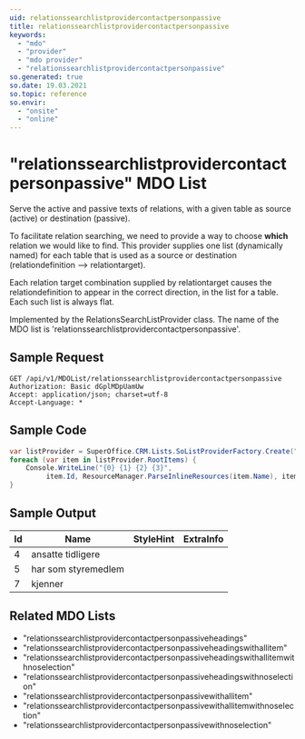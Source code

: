 ```yaml
---
uid: relationssearchlistprovidercontactpersonpassive
title: relationssearchlistprovidercontactpersonpassive
keywords:
  - "mdo"
  - "provider"
  - "mdo provider"
  - "relationssearchlistprovidercontactpersonpassive"
so.generated: true
so.date: 19.03.2021
so.topic: reference
so.envir:
  - "onsite"
  - "online"
---
```


# "relationssearchlistprovidercontactpersonpassive" MDO List
Serve the active and passive texts of relations, with a given table as source (active)
or destination (passive).

To facilitate relation searching, we need to provide a way to choose <b>which</b> relation we
would like to find. This provider supplies one list (dynamically named) for each table that
is used as a source or destination (relationdefinition --&gt; relationtarget).

Each relation target combination supplied by relationtarget causes the relationdefinition to
appear in the correct direction, in the list for a table. Each such list is always flat.

Implemented by the <see cref="T:SuperOffice.CRM.Lists.RelationsSearchListProvider">RelationsSearchListProvider</see> class.
The name of the MDO list is 'relationssearchlistprovidercontactpersonpassive'.




## Sample Request

```http!
GET /api/v1/MDOList/relationssearchlistprovidercontactpersonpassive
Authorization: Basic dGplMDpUamUw
Accept: application/json; charset=utf-8
Accept-Language: *

```

## Sample Code
```cs
var listProvider = SuperOffice.CRM.Lists.SoListProviderFactory.Create("relationssearchlistprovidercontactpersonpassive", forceFlatList: true);
foreach (var item in listProvider.RootItems) {
    Console.WriteLine("{0} {1} {2} {3}", 
         item.Id, ResourceManager.ParseInlineResources(item.Name), item.StyleHint, item.ExtraInfo);
}
```

## Sample Output

|Id   | Name  |StyleHint|ExtraInfo |
| --- | ----- | ------- | -------- |
|4|ansatte tidligere|||
|5|har som styremedlem|||
|7|kjenner|||


## Related MDO Lists

* "relationssearchlistprovidercontactpersonpassiveheadings"
* "relationssearchlistprovidercontactpersonpassiveheadingswithallitem"
* "relationssearchlistprovidercontactpersonpassiveheadingswithallitemwithnoselection"
* "relationssearchlistprovidercontactpersonpassiveheadingswithnoselection"
* "relationssearchlistprovidercontactpersonpassivewithallitem"
* "relationssearchlistprovidercontactpersonpassivewithallitemwithnoselection"
* "relationssearchlistprovidercontactpersonpassivewithnoselection"
